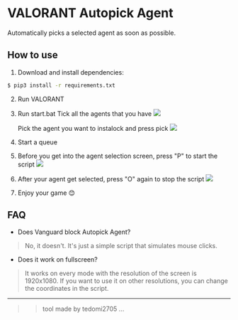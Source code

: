 # VALORANT Autopick Agent
Automatically picks a selected agent as soon as possible.

## How to use
1. Download and install dependencies: 
```bash
$ pip3 install -r requirements.txt
```
2. Run VALORANT
3. Run start.bat
Tick all the agents that you have 
![](https://imgur.com/6Plp97o.png)

    Pick the agent you want to instalock and press pick 
![](https://imgur.com/8RatT7g.png)

4. Start a queue
5. Before you get into the agent selection screen, press "P" to start the script 
![](https://imgur.com/xFnGP95.png)

6. After your agent get selected, press "O" again to stop the script
![](https://imgur.com/Q1PKb2R.png)

7. Enjoy your game 😊

## FAQ
- Does Vanguard block Autopick Agent?
> No, it doesn't. It's just a simple script that simulates mouse clicks.

- Does it work on fullscreen?
> It works on every mode with the resolution of the screen is 1920x1080. If you want to use it on other resolutions, you can change the coordinates in the script.

----------------------------------------------------------------
> > tool made by tedomi2705 ... 